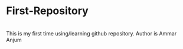 # First-Repository
<br>
This is my first time using/learning github repository.
Author is Ammar Anjum

